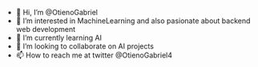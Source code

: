 - 👋 Hi, I’m @OtienoGabriel
- 👀 I’m interested in MachineLearning and also pasionate about backend web development
- 🌱 I’m currently learning AI
- 💞️ I’m looking to collaborate on AI projects
- 📫 How to reach me at twitter @OtienoGabriel4

<!---
GabbyOti/GabbyOti is a ✨ special ✨ repository because its `README.md` (this file) appears on your GitHub profile.
You can click the Preview link to take a look at your changes.
--->
